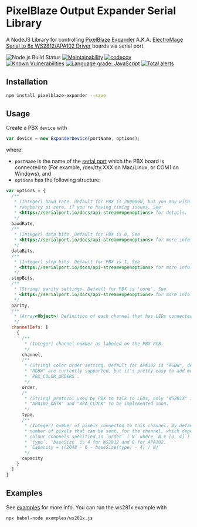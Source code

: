 # PixelBlaze Output Expander Serial Library

A NodeJS Library for controlling
[PixelBlaze Expander](https://github.com/simap/pixelblaze_output_expander) A.K.A.
[ElectroMage Serial to 8x WS2812/APA102 Driver](https://www.tindie.com/products/electromage/electromage-serial-to-8x-ws2812apa102-driver/)
boards via serial port.

![Node.js Build Status](https://github.com/derwentx/js-pixelblaze-expander/workflows/Node.js%20Lint%20and%20Coverage/badge.svg)
[![Maintainability](https://api.codeclimate.com/v1/badges/b16f8ee13c50462afb9a/maintainability)](https://codeclimate.com/github/derwentx/js-pixelblaze-expander/maintainability)
[![codecov](https://codecov.io/gh/derwentx/js-pixelblaze-expander/branch/master/graph/badge.svg?token=U2FEMWJX04)](undefined)
[![Known Vulnerabilities](https://snyk.io/test/github/derwentx/js-pixelblaze-expander/badge.svg?targetFile=package.json)](https://snyk.io/test/github/derwentx/js-pixelblaze-expander?targetFile=package.json)
[![Language grade: JavaScript](https://img.shields.io/lgtm/grade/javascript/g/derwentx/js-pixelblaze-expander.svg?logo=lgtm&logoWidth=18)](https://lgtm.com/projects/g/derwentx/js-pixelblaze-expander/context:javascript)
[![Total alerts](https://img.shields.io/lgtm/alerts/g/derwentx/js-pixelblaze-expander.svg?logo=lgtm&logoWidth=18)](https://lgtm.com/projects/g/derwentx/js-pixelblaze-expander/alerts/)

## Installation

```bash
npm install pixelblaze-expander --save
```

## Usage

Create a PBX `device` with

```javascript
var device = new ExpanderDevice(portName, options);
```

where:

- `portName` is the name of the [serial port](https://serialport.io/docs/api-stream#path) which the
  PBX board is connected to (For example, /dev/tty.XXX on Mac/Linux, or COM1 on Windows), and
- `options` has the following structure:

```javascript
var options = {
  /**
   * (Integer) baud rate. Default for PBX is 2000000, but you may wish to change to 2304000 on a
   * raspberry pi zero, if you're having timing issues. See
   * <https://serialport.io/docs/api-stream#openoptions> for details.
   */
  baudRate,
  /**
   * (Integer) data bits. Default for PBX is 8, See
   * <https://serialport.io/docs/api-stream#openoptions> for more info.
   */
  dataBits,
  /**
   * (Integer) stop bits. Default for PBX is 1, See
   * <https://serialport.io/docs/api-stream#openoptions> for more info.
   */
  stopBits,
  /**
   * (String) parity settings. Default for PBX is 'none', See
   * <https://serialport.io/docs/api-stream#openoptions> for more info.
   */
  parity,
  /**
   * (Array<Object>) Definition of each channel that has LEDs connected
   */
  channelDefs: [
    {
      /**
       * (Integer) channel number as labeled on the PBX PCB.
       */
      channel,
      /**
       * (String) color order setting. Default for APA102 is "RGBW", default for  Only "RGB" or
       * "RGBW" are currently supported, but it's pretty easy to add more by extending
       * `PBX_COLOR_ORDERS`.
       */
      order,
      /*
       * (String) protocol used by PBX to talk to LEDs, only "WS281X" is currently supported.
       * "APA102_DATA" and "APA_CLOCK" to be implemented soon.
       */
      type,
      /**
       * (Integer) number of pixels connected to this channel. By default this is the maximum
       * number of pixels that can be sent, for the channel, which depends on the number of
       * colour channels specified in `order` (`N` where `N ∈ [3, 4]`) and the base size of
       * `type`. `baseSize` is 4 for WS2812 and 8 for APA102.
       * `Capacity = ⌊(2048 - 6 - baseSize(type) - 4) / N⌋`
       */
      capacity
    }
  ]
}
```

## Examples

See [examples](examples) for more info. You can run the ws281x example with

```bash
npx babel-node examples/ws281x.js
````
